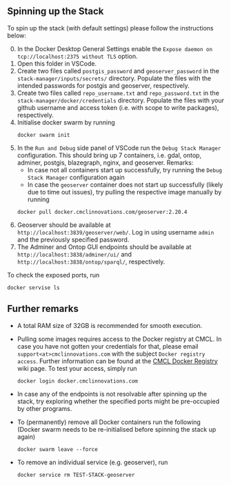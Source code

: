 ## Spinning up the Stack

To spin up the stack (with default settings) please follow the instructions below:

0. In the Docker Desktop General Settings enable the `Expose daemon on tcp://localhost:2375 without TLS` option.
1. Open this folder in VSCode.
2. Create two files called `postgis_password` and `geoserver_password` in the `stack-manager/inputs/secrets/` directory. Populate the files with the intended passwords for postgis and geoserver, respectively.
3. Create two files called `repo_username.txt` and `repo_password.txt` in the `stack-manager/docker/credentials` directory. Populate the files with your github username and access token (i.e. with scope to write packages), respectively.
4. Initialise docker swarm by running
    ```
    docker swarm init
    ``` 
5. In the `Run and Debug` side panel of VSCode run the `Debug Stack Manager` configuration. This should bring up 7 containers, i.e. gdal, ontop, adminer, postgis, blazegraph, nginx, and geoserver.
Remarks:
   * In case not all containers start up successfully, try running the `Debug Stack Manager` configuration again
   * In case the `geoserver` container does not start up successfully (likely due to time out issues), try pulling the respective image manually by running 
    ```
   docker pull docker.cmclinnovations.com/geoserver:2.20.4
   ```
6. Geoserver should be available at `http://localhost:3839/geoserver/web/`. Log in using username `admin` and the previously specified password.
7. The Adminer and Ontop GUI endpoints should be available at `http://localhost:3838/adminer/ui/` and `http://localhost:3838/ontop/sparql/`, respectively. 

To check the exposed ports, run
```
docker servise ls
```

## Further remarks

* A total RAM size of 32GB is recommended for smooth execution.

* Pulling some images requires access to the Docker registry at CMCL. In case you have not gotten your credentials for that, please email `support<at>cmclinnovations.com` with the subject `Docker registry access`. Further information can be found at the [CMCL Docker Registry] wiki page. To test your access, simply run 
    ```
    docker login docker.cmclinnovations.com
    ```

* In case any of the endpoints is not resolvable after spinning up the stack, try exploring whether the specified ports might be pre-occupied by other programs.

* To (permanently) remove all Docker containers run the following (Docker swarm needs to be re-initialised before spinning the stack up again)
    ```
    docker swarm leave --force
    ```

* To remove an individual service (e.g. geoserver), run
    ```
    docker service rm TEST-STACK-geoserver
    ```

<!-- Links -->
[CMCL Docker Registry]: https://github.com/cambridge-cares/TheWorldAvatar/wiki/Docker%3A-Image-registry